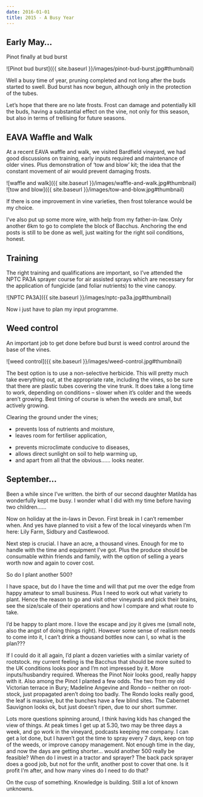 ```yaml
---
date: 2016-01-01
title: 2015 - A Busy Year
---
```


## Early May…

Pinot finally at bud burst

![Pinot bud burst]({{ site.baseurl }}/images/pinot-bud-burst.jpg#thumbnail)

Well a busy time of year, pruning completed and not long after the buds started to swell.  Bud burst has now begun, although only in the protection of the tubes.

Let’s hope that there are no late frosts.  Frost can damage and potentially kill the buds, having a substantial effect on the vine, not only for this season, but also in terms of trellising for future seasons.


## EAVA Waffle and Walk

At a recent EAVA waffle and walk, we visited Bardfield vineyard, we had good discussions on training, early inputs required and maintenance of older vines.  Plus demonstration of ‘tow and blow’ kit; the idea that the constant movement of air would prevent damaging frosts.

![waffle and walk]({{ site.baseurl }}/images/waffle-and-walk.jpg#thumbnail)
![tow and blow]({{ site.baseurl }}/images/tow-and-blow.jpg#thumbnail)


If there is one improvement in vine varieties, then frost tolerance would be my choice.

I’ve also put up some more wire, with help from my father-in-law.  Only another 6km to go to complete the block of Bacchus.  Anchoring the end posts is still to be done as well, just waiting for the right soil conditions, honest.


## Training

The right training and qualifications are important, so I’ve attended the NPTC PA3A sprayer course for air assisted sprays which are necessary for the application of fungicide (and foliar nutrients) to the vine canopy.

![NPTC PA3A]({{ site.baseurl }}/images/nptc-pa3a.jpg#thumbnail)

Now i just have to plan my input programme.


## Weed control

An important job to get done before bud burst is weed control around the base of the vines.

![weed control]({{ site.baseurl }}/images/weed-control.jpg#thumbnail)

The best option is to use a non-selective herbicide.  This will pretty much take everything out, at the appropriate rate, including the vines, so be sure that there are plastic tubes covering the vine trunk.  It does take a long time to work, depending on conditions – slower when it’s colder and the weeds aren’t growing.  Best timing of course is when the weeds are small, but actively growing.

Clearing the ground under the vines;
  - prevents loss of nutrients and moisture,
  - leaves room for fertiliser application,
  + prevents microclimate conducive to diseases,
  + allows direct sunlight on soil to help warming up,
  + and apart from all that the obvious…… looks neater.


## September…

Been a while since I’ve written. the birth of our second daughter Matilda has wonderfully kept me busy. I wonder what I did with my time before having two children……

Now on holiday at the in-laws in Devon.  First break in I can’t remember when.  And yes have planned to visit a few of the local vineyards when I’m here: Lily Farm, Sidbury and Castlewood.

Next step is crucial.  I have an acre, a thousand vines.  Enough for me to handle with the time and equipment I’ve got.  Plus the produce should be consumable within friends and family, with the option of selling a years worth now and again to cover cost.

So do I plant another 500?

I have space, but do I have the time and will that put me over the edge from happy amateur to small business.  Plus I need to work out what variety to plant.  Hence the reason to go and visit other vineyards and pick their brains, see the size/scale of their operations and how I compare and what route to take.

I’d be happy to plant more.  I love the escape and joy it gives me (small note, also the angst of doing things right).  However some sense of realism needs to come into it, I can’t drink a thousand bottles now can I, so what is the plan???

If I could do it all again, I’d plant a dozen varieties with a similar variety of rootstock. my current feeling is the Bacchus that should be more suited to the UK conditions looks poor and I’m not impressed by it.  More inputs/husbandry required.  Whereas the Pinot Noir looks good, really happy with it.  Also among the Pinot I planted a few odds.  The two from my old Victorian terrace in Bury; Madeline Angevine and Rondo – neither on root-stock, just propagated aren’t doing too badly.  The Rondo looks really good, the leaf is massive, but the bunches have a few blind sites.  The Cabernet Sauvignon looks ok, but just doesn’t ripen, due to our short summer.

Lots more questions spinning around, I think having kids has changed the view of things. At peak times I get up at 5.30, two may be three days a week, and go work in the vineyard, podcasts keeping me company.  I can get a lot done, but I haven’t got the time to spray every 7 days, keep on top of the weeds, or improve canopy management.  Not enough time in the day, and now the days are getting shorter… would another 500 really be feasible?  When do I invest in a tractor and sprayer?  The back pack sprayer does a good job, but not for the unfit, another post to cover that one.  Is it profit I’m after, and how many vines do I need to do that?

On the cusp of something.  Knowledge is building.  Still a lot of known unknowns.
